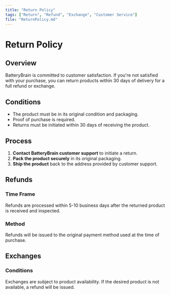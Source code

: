 ```yaml
---
title: "Return Policy"
tags: ["Return", "Refund", "Exchange", "Customer Service"]
file: "ReturnPolicy.md"
---
```


# Return Policy

## Overview
BatteryBrain is committed to customer satisfaction. If you're not satisfied with your purchase, you can return products within 30 days of delivery for a full refund or exchange.

## Conditions
- The product must be in its original condition and packaging.
- Proof of purchase is required.
- Returns must be initiated within 30 days of receiving the product.

## Process
1. **Contact BatteryBrain customer support** to initiate a return.
2. **Pack the product securely** in its original packaging.
3. **Ship the product** back to the address provided by customer support.

## Refunds
### Time Frame
Refunds are processed within 5-10 business days after the returned product is received and inspected.

### Method
Refunds will be issued to the original payment method used at the time of purchase.

## Exchanges
### Conditions
Exchanges are subject to product availability. If the desired product is not available, a refund will be issued.
